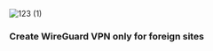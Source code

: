 
![123 (1)](https://user-images.githubusercontent.com/61315483/201335367-006478cb-d75b-44ce-93a1-e83b57090405.jpg)

### Create WireGuard VPN only for foreign sites

